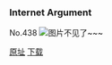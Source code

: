 ### Internet Argument
No.438
![图片不见了~~~](https://imgs.xkcd.com/comics/internet_argument.png)

[原址](https://xkcd.com//438) [下载](https://imgs.xkcd.com/comics/internet_argument.png)

